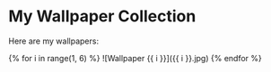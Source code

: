 # My Wallpaper Collection

Here are my wallpapers:

{% for i in range(1, 6) %}
![Wallpaper {{ i }}]({{ i }}.jpg)
{% endfor %}
